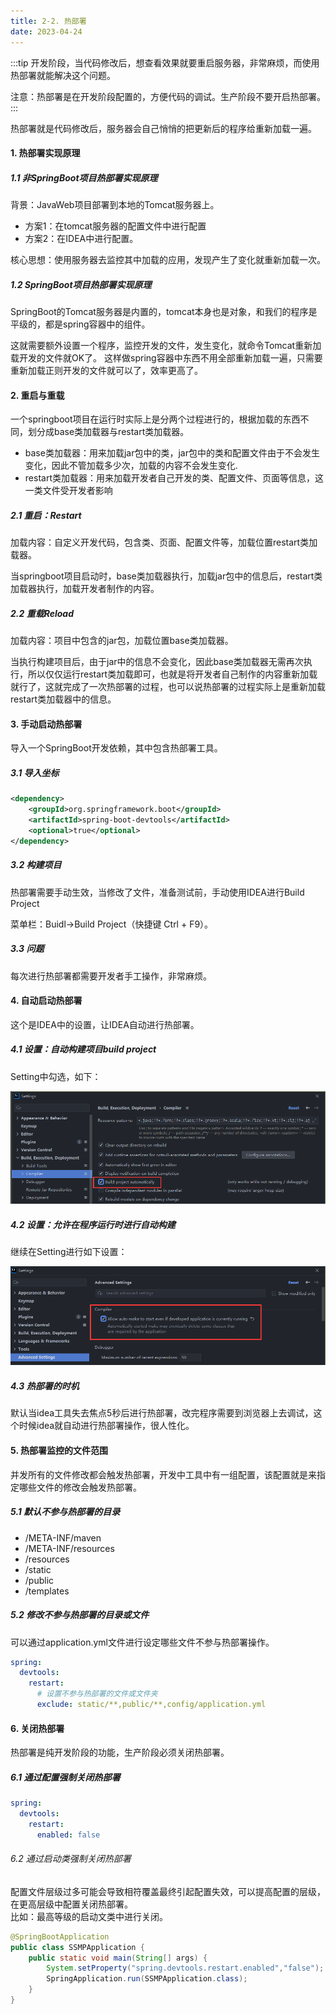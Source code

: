 ```yaml
---
title: 2-2. 热部署
date: 2023-04-24
---
```

:::tip
开发阶段，当代码修改后，想查看效果就要重启服务器，非常麻烦，而使用热部署就能解决这个问题。

注意：热部署是在开发阶段配置的，方便代码的调试。生产阶段不要开启热部署。
:::

热部署就是代码修改后，服务器会自己悄悄的把更新后的程序给重新加载一遍。

#### 1. 热部署实现原理
##### 1.1 非SpringBoot项目热部署实现原理
背景：JavaWeb项目部署到本地的Tomcat服务器上。
- 方案1：在tomcat服务器的配置文件中进行配置
- 方案2：在IDEA中进行配置。

核心思想：使用服务器去监控其中加载的应用，发现产生了变化就重新加载一次。

##### 1.2  SpringBoot项目热部署实现原理
SpringBoot的Tomcat服务器是内置的，tomcat本身也是对象，和我们的程序是平级的，都是spring容器中的组件。

这就需要额外设置一个程序，监控开发的文件，发生变化，就命令Tomcat重新加载开发的文件就OK了。
这样做spring容器中东西不用全部重新加载一遍，只需要重新加载正则开发的文件就可以了，效率更高了。

#### 2. 重启与重载
一个springboot项目在运行时实际上是分两个过程进行的，根据加载的东西不同，划分成base类加载器与restart类加载器。

- base类加载器：用来加载jar包中的类，jar包中的类和配置文件由于不会发生变化，因此不管加载多少次，加载的内容不会发生变化.
- restart类加载器：用来加载开发者自己开发的类、配置文件、页面等信息，这一类文件受开发者影响
##### 2.1 重启：Restart
加载内容：自定义开发代码，包含类、页面、配置文件等，加载位置restart类加载器。  

当springboot项目启动时，base类加载器执行，加载jar包中的信息后，restart类加载器执行，加载开发者制作的内容。

##### 2.2 重载Reload
加载内容：项目中包含的jar包，加载位置base类加载器。

当执行构建项目后，由于jar中的信息不会变化，因此base类加载器无需再次执行，所以仅仅运行restart类加载即可，也就是将开发者自己制作的内容重新加载就行了，这就完成了一次热部署的过程，也可以说热部署的过程实际上是重新加载restart类加载器中的信息。

#### 3. 手动启动热部署
导入一个SpringBoot开发依赖，其中包含热部署工具。

##### 3.1 导入坐标
```xml
<dependency>
    <groupId>org.springframework.boot</groupId>
    <artifactId>spring-boot-devtools</artifactId>
    <optional>true</optional>
</dependency>
```

##### 3.2 构建项目
热部署需要手动生效，当修改了文件，准备测试前，手动使用IDEA进行Build Project

菜单栏：Buidl->Build Project（快捷键 Ctrl + F9）。

##### 3.3 问题
每次进行热部署都需要开发者手工操作，非常麻烦。

#### 4. 自动启动热部署
这个是IDEA中的设置，让IDEA自动进行热部署。
##### 4.1 设置：自动构建项目build project
Setting中勾选，如下：

![2-2-1](/img/frame/springboot/2-2-1.png)

##### 4.2 设置：允许在程序运行时进行自动构建
继续在Setting进行如下设置：

![2-2-2](/img/frame/springboot/2-2-2.png)

##### 4.3 热部署的时机
默认当idea工具失去焦点5秒后进行热部署，改完程序需要到浏览器上去调试，这个时候idea就自动进行热部署操作，很人性化。

#### 5. 热部署监控的文件范围
并发所有的文件修改都会触发热部署，开发中工具中有一组配置，该配置就是来指定哪些文件的修改会触发热部署。

##### 5.1 默认不参与热部署的目录
- /META-INF/maven
- /META-INF/resources
- /resources
- /static
- /public
- /templates

##### 5.2 修改不参与热部署的目录或文件
可以通过application.yml文件进行设定哪些文件不参与热部署操作。
```yml
spring:
  devtools:
    restart:
      # 设置不参与热部署的文件或文件夹
      exclude: static/**,public/**,config/application.yml
```

#### 6. 关闭热部署
热部署是纯开发阶段的功能，生产阶段必须关闭热部署。
##### 6.1 通过配置强制关闭热部署
```yml
spring:
  devtools:
    restart:
      enabled: false
```

###### 6.2 通过启动类强制关闭热部署
配置文件层级过多可能会导致相符覆盖最终引起配置失效，可以提高配置的层级，在更高层级中配置关闭热部署。   
比如：最高等级的启动文类中进行关闭。
```java
@SpringBootApplication
public class SSMPApplication {
    public static void main(String[] args) {
        System.setProperty("spring.devtools.restart.enabled","false");
        SpringApplication.run(SSMPApplication.class);
    }
}
```